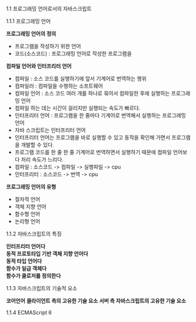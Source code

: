 1.1 프로그래밍 언어로서의 자바스크립트

1.1.1 프로그래밍 언어

**프로그래밍 언어의 정의**
- 프로그램을 작성하기 위한 언어
- 코드(소스코드) : 프로그래밍 언어로 작성한 프로그램을

**컴파일 언어와 인터프리터 언어**
- 컴파일 : 소스 코드를 실행하기에 앞서 기계어로 번역하는 행위
- 컴파일러 : 컴파일을 수행하는 소프트웨어
- 컴파일 언어 : 소스 코드 여러 개를 하나로 묶어서 컴파일한 후에 실행하는 프로그래밍 언어
- 컴파일 하는 데는 시간이 걸리지만 실행되는 속도가 빠르다.
- 인터프리터 언어 : 프로그램을 한 줄마다 기계어로 번역해서 실행하는 프로그래밍 언어
- 자바 스크립트는 인터프리터 언어
- 인터프리터 언어는 프로그램을 바로 실행할 수 있고 동작을 확인해 가면서 프로그램을 개발할 수 있다.
- 프로그램 코드를 한 줄 한 줄 기계어로 번역하면서 실행하기 때문에 컴파일 언어보다 처리 속도가 느리다.
- 컴파일 : 소스코드 -> 컴파일 -> 실행파일 -> cpu
- 인터프리터 : 소스코드 -> 번역 -> cpu

**프로그래밍 언어의 유형**
- 절차적 언어
- 객체 지향 언어
- 함수형 언어
- 논리형 언어

1.1.2 자바스크립트의 특징

**인터프리터 언어다**  
**동적 프로토타입 기반 객체 지향 언어다**  
**동적 타입 언어다**  
**함수가 일급 객체다**  
**함수가 클로저를 정의한다**  

1.1.3 자바스크립트의 기술적 요소

**코어언어**
**클라이언트 측의 고유한 기술 요소**
**서버 측 자바스크립트의 고유한 기술 요소**

1.1.4 ECMAScript 6
